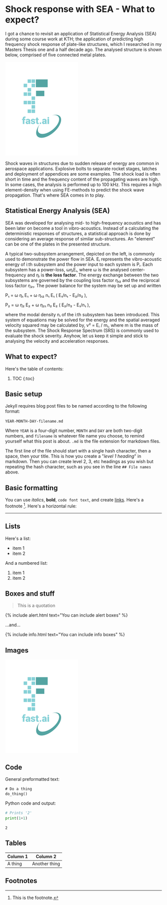 # Shock response with SEA - What to expect?
I got a chance to revisit an application of Statistical Energy Analysis (SEA) during some course work at KTH; the application of predicting high frequency shock response of plate-like structures, which I researched in my Masters Thesis one and a half decade ago. The analysed structure is shown below, comprised of five connected metal plates.

![](/images/logo.png "fast.ai's logo")

Shock waves in structures due to sudden release of energy are common in aerospace applications. Explosive bolts to separate rocket stages, latches and deployment of appendices are some examples. The shock load is often short in time and the frequency content of the propagating waves are high. In some cases, the analysis is performed up to 100 kHz. This requires a high element-density when using FE-methods to predict the shock wave propagation. That's where SEA comes in to play.

## Statistical Energy Analysis (SEA)
SEA was developed for analysing mid- to high-frequency acoustics and has been later on become a tool in vibro-acoustics. Instead of a calculating the deterministic responses of structures, a statistical approach is done by considering an average response of similar sub-structures. An "element" can be one of the plates in the presented structure.

A typical two-subsystem arrangement, depicted on the left, is commonly used to demonstrate the power flow in SEA. Eᵢ represents the vibro-acoustic energy of i:th subsystem and the power input to each system is Pᵢ. Each subsystem has a power-loss, ωηᵢEᵢ, where ω is the analysed center-frequency and ηᵢ is **the loss factor**. The energy exchange between the two subsystems are governed by the coupling loss factor η₁₂ and the reciprocal loss factor η₂₁. The power balance for the system may be set up and written

P₁ = ω η₁ E₁ + ω η₁₂ n₁ E₁ ( E₁/n₁ - E₂/n₂ ),

P₂ = ω η₂ E₂ + ω η₂₁ n₂ E₂ ( E₂/n₂ - E₁/n₁ ),

where the modal density nᵢ of the i:th subsystem has been introduced. This system of equations may be solved for the energy and the spatial averaged velocity squared may be calculated by, v² = Eᵢ / mᵢ, where m is the mass of the subsystem. The Shock Response Spectrum (SRS) is commonly used to evaluate the shock severity. Anyhow, let us keep it simple and stick to analysing the velocity and acceleration responses.

## What to expect?

Here's the table of contents:

1. TOC
{:toc}

## Basic setup

Jekyll requires blog post files to be named according to the following format:

`YEAR-MONTH-DAY-filename.md`

Where `YEAR` is a four-digit number, `MONTH` and `DAY` are both two-digit numbers, and `filename` is whatever file name you choose, to remind yourself what this post is about. `.md` is the file extension for markdown files.

The first line of the file should start with a single hash character, then a space, then your title. This is how you create a "*level 1 heading*" in markdown. Then you can create level 2, 3, etc headings as you wish but repeating the hash character, such as you see in the line `## File names` above.

## Basic formatting

You can use *italics*, **bold**, `code font text`, and create [links](https://www.markdownguide.org/cheat-sheet/). Here's a footnote [^1]. Here's a horizontal rule:

---

## Lists

Here's a list:

- item 1
- item 2

And a numbered list:

1. item 1
1. item 2

## Boxes and stuff

> This is a quotation

{% include alert.html text="You can include alert boxes" %}

...and...

{% include info.html text="You can include info boxes" %}

## Images

![](/images/logo.png "fast.ai's logo")

## Code

General preformatted text:

    # Do a thing
    do_thing()

Python code and output:

```python
# Prints '2'
print(1+1)
```

    2

## Tables

| Column 1 | Column 2 |
|-|-|
| A thing | Another thing |

## Footnotes

[^1]: This is the footnote.
